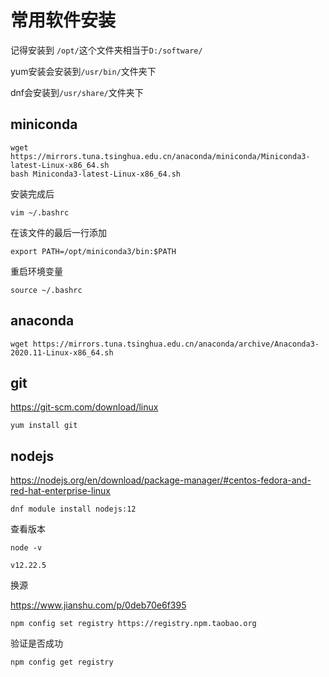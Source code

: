 # 常用软件安装

记得安装到 `/opt/`这个文件夹相当于`D:/software/`

yum安装会安装到`/usr/bin/`文件夹下

dnf会安装到`/usr/share/`文件夹下

## miniconda

```
wget https://mirrors.tuna.tsinghua.edu.cn/anaconda/miniconda/Miniconda3-latest-Linux-x86_64.sh
bash Miniconda3-latest-Linux-x86_64.sh
```

安装完成后

```
vim ~/.bashrc
```

在该文件的最后一行添加

```
export PATH=/opt/miniconda3/bin:$PATH
```

重启环境变量

```
source ~/.bashrc
```

## anaconda

```
wget https://mirrors.tuna.tsinghua.edu.cn/anaconda/archive/Anaconda3-2020.11-Linux-x86_64.sh
```

## git

https://git-scm.com/download/linux

```
yum install git
```

## nodejs

https://nodejs.org/en/download/package-manager/#centos-fedora-and-red-hat-enterprise-linux

```
dnf module install nodejs:12
```

查看版本

```
node -v
```

```
v12.22.5
```

换源

https://www.jianshu.com/p/0deb70e6f395

```
npm config set registry https://registry.npm.taobao.org
```

验证是否成功

```
npm config get registry
```

